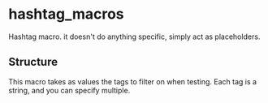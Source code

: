# hashtag_macros

Hashtag macro. it doesn't do anything specific, simply act as placeholders.

## Structure

This macro takes as values the tags to filter on when testing. Each tag is a string, and you can specify multiple.

